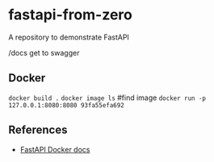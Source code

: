 # fastapi-from-zero
A repository to demonstrate FastAPI

/docs get to swagger

## Docker

`docker build .`
`docker image ls` #find image
`docker run -p 127.0.0.1:8080:8080 93fa55efa692` <replace with your image>


## References

* [FastAPI Docker docs](https://github.com/tiangolo/uvicorn-gunicorn-fastapi-docker)